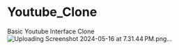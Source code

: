 # Youtube_Clone
Basic Youtube Interface Clone![Uploading Screenshot 2024-05-16 at 7.31.44 PM.png…]()
